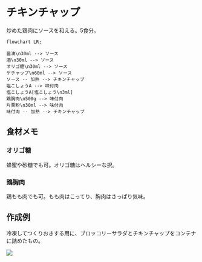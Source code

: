 # チキンチャップ

炒めた鶏肉にソースを和える。5食分。

```mermaid
flowchart LR;

醤油\n30ml --> ソース
酒\n30ml --> ソース
オリゴ糖\n30ml --> ソース
ケチャップ\n60ml --> ソース
ソース -- 加熱 --> チキンチャップ
塩こしょうA --> 味付肉
塩こしょうA[塩こしょう\n3ml]
鶏胸肉\n500g --> 味付肉
片栗粉\n30ml --> 味付肉
味付肉 -- 加熱 --> チキンチャップ
```

## 食材メモ

### オリゴ糖

蜂蜜や砂糖でも可。オリゴ糖はヘルシーな択。

### 鶏胸肉

鶏もも肉でも可。もも肉はこってり、胸肉はさっぱり気味。

## 作成例

冷凍してつくりおきする用に、ブロッコリーサラダとチキンチャップをコンテナに詰めたもの。

![](https://i.imgur.com/EU2AowKh.jpg)
